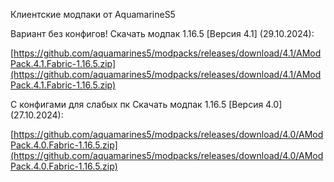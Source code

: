 Клиентские модпаки от AquamarineS5

Вариант без конфигов!
Скачать модпак 1.16.5 [Версия 4.1] (29.10.2024):

[https://github.com/aquamarines5/modpacks/releases/download/4.1/AModPack.4.1.Fabric-1.16.5.zip](https://github.com/aquamarines5/modpacks/releases/download/4.1/AModPack.4.1.Fabric-1.16.5.zip)



С конфигами для слабых пк
Скачать модпак 1.16.5 [Версия 4.0] (27.10.2024):

[https://github.com/aquamarines5/modpacks/releases/download/4.0/AModPack.4.0.Fabric-1.16.5.zip](https://github.com/aquamarines5/modpacks/releases/download/4.0/AModPack.4.0.Fabric-1.16.5.zip)
